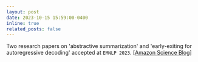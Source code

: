 ```yaml
---
layout: post
date: 2023-10-15 15:59:00-0400
inline: true
related_posts: false
---
```


Two research papers on 'abstractive summarization' and 'early-exiting for autoregressive decoding' accepted at `EMNLP 2023`. [[Amazon Science Blog](https://www.amazon.science/publications/enhancing-abstractiveness-of-summarization-models-through-calibrated-distillation)]
